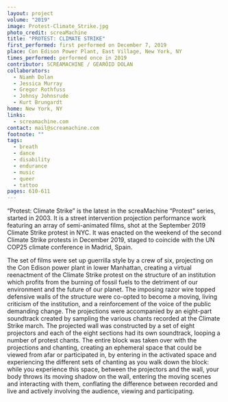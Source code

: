 ```yaml
---
layout: project
volume: "2019"
image: Protest-Climate_Strike.jpg
photo_credit: screaMachine
title: "PROTEST: CLIMATE STRIKE"
first_performed: first performed on December 7, 2019
place: Con Edison Power Plant, East Village, New York, NY
times_performed: performed once in 2019
contributor: SCREAMACHINE / GEARÓID DOLAN
collaborators:
  - Niamh Dolan
  - Jessica Murray
  - Gregor Rothfuss
  - Johnsy Johnsrude
  - Kurt Brungardt
home: New York, NY
links:
  - screamachine.com
contact: mail@screamachine.com
footnote: ""
tags:
  - breath
  - dance
  - disability
  - endurance
  - music
  - queer
  - tattoo
pages: 610-611
---
```


“Protest: Climate Strike” is the latest in the screaMachine “Protest” series, started in 2003. It is a street intervention projection performance work featuring an array of semi-animated films, shot at the September 2019 Climate Strike protest in NYC. It was enacted on the weekend of the second Climate Strike protests in December 2019, staged to coincide with the UN COP25 climate conference in Madrid, Spain.

The set of films were set up guerrilla style by a crew of six, projecting on the Con Edison power plant in lower Manhattan, creating a virtual reenactment of the Climate Strike protest on the structure of an institution which profits from the burning of fossil fuels to the detriment of our environment and the future of our planet. The imposing razor wire topped defensive walls of the structure were co-opted to become a moving, living criticism of the institution, and a reinforcement of the voice of the public demanding change. The projections were accompanied by an eight-part soundtrack created by sampling the various chants recorded at the Climate Strike march. The projected wall was constructed by a set of eight projectors and each of the eight sections had its own soundtrack, looping a number of protest chants. The entire block was taken over with the projections and chanting, creating an ephemeral space that could be viewed from afar or participated in, by entering in the activated space and experiencing the different sets of chanting as you walk down the block: while you experience this space, between the projectors and the wall, your body throws its moving shadow on the wall, entering the moving scenes and interacting with them, conflating the difference between recorded and live and actively involving the audience, viewing and participating.
